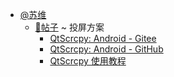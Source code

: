 - [@苏维](@苏维.md)
    - [📝帖子](📝帖子.md) ~ 投屏方案
        - [QtScrcpy: Android - Gitee](https://gitee.com/Barryda/QtScrcpy)
        - [QtScrcpy: Android - GitHub](https://github.com/barry-ran/QtScrcpy)
        - [QtScrcpy 使用教程](https://www.appinn.com/qtscrcpy/)
